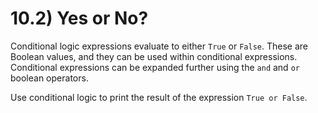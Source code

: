 # 10.2) Yes or No?

Conditional logic expressions evaluate to either `True` or `False`. These are
Boolean values, and they can be used within conditional expressions. Conditional
expressions can be expanded further using the `and` and `or` boolean operators.

Use conditional logic to print the result of the expression `True or False`.
